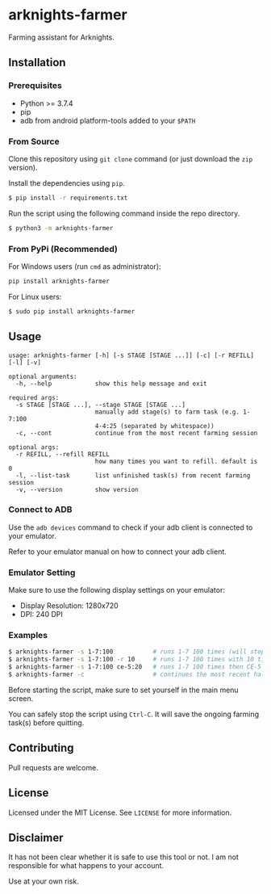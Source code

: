 # arknights-farmer

Farming assistant for Arknights.

## Installation

### Prerequisites

* Python >= 3.7.4
* pip
* adb from android platform-tools added to your `$PATH`

### From Source

Clone this repository using `git clone` command (or just download the `zip` version). 

Install the dependencies using `pip`.
```bash
$ pip install -r requirements.txt
```

Run the script using the following command inside the repo directory.
```bash
$ python3 -m arknights-farmer
```
### From PyPi (Recommended)

For Windows users (run `cmd` as administrator):
```bash
pip install arknights-farmer
```

For Linux users:
```bash
$ sudo pip install arknights-farmer
```

## Usage

```
usage: arknights-farmer [-h] [-s STAGE [STAGE ...]] [-c] [-r REFILL] [-l] [-v]

optional arguments:
  -h, --help            show this help message and exit

required args:
  -s STAGE [STAGE ...], --stage STAGE [STAGE ...]
                        manually add stage(s) to farm task (e.g. 1-7:100
                        4-4:25 (separated by whitespace))
  -c, --cont            continue from the most recent farming session

optional args:
  -r REFILL, --refill REFILL
                        how many times you want to refill. default is 0
  -l, --list-task       list unfinished task(s) from recent farming session
  -v, --version         show version
```

### Connect to ADB

Use the `adb devices` command to check if your adb client is connected to your emulator.

Refer to your emulator manual on how to connect your adb client.

### Emulator Setting

Make sure to use the following display settings on your emulator:
* Display Resolution: 1280x720
* DPI: 240 DPI

### Examples

```bash
$ arknights-farmer -s 1-7:100           # runs 1-7 100 times (will stop whenever you run out of sanity)
$ arknights-farmer -s 1-7:100 -r 10     # runs 1-7 100 times with 10 times sanity refill (prioritizes using sanity potion)
$ arknights-farmer -s 1-7:100 ce-5:20   # runs 1-7 100 times then CE-5 20 times
$ arknights-farmer -c                   # continues the most recent halted farming session
```
Before starting the script, make sure to set yourself in the main menu screen.

You can safely stop the script using `Ctrl-C`. It will save the ongoing farming task(s) before quitting.

## Contributing
Pull requests are welcome. 

## License
Licensed under the MIT License. See `LICENSE` for more information.

## Disclaimer

It has not been clear whether it is safe to use this tool or not. I am not responsible for what happens to your account.

Use at your own risk.
